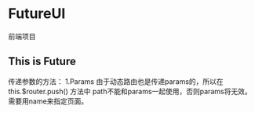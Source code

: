 # FutureUI
前端项目

## This is Future

传递参数的方法： 
1.Params 
由于动态路由也是传递params的，所以在 this.$router.push() 方法中 path不能和params一起使用，否则params将无效。需要用name来指定页面。 
